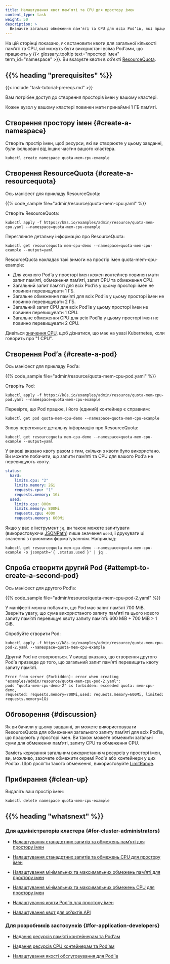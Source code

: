 ```yaml
---
title: Налаштування квот памʼяті та CPU для простору імен
content_type: task
weight: 50
description: >
  Визначте загальні обмеження памʼяті та CPU для всіх Podʼів, які працюють у просторі імен.
---
```


<!-- overview -->

На цій сторінці показано, як встановити квоти для загальної кількості памʼяті та CPU, які можуть бути використані всіма Podʼами, що працюють у {{< glossary_tooltip text="просторі імен" term_id="namespace" >}}. Ви вказуєте квоти в обʼєкті [ResourceQuota](/docs/reference/kubernetes-api/policy-resources/resource-quota-v1/).

## {{% heading "prerequisites" %}}

{{< include "task-tutorial-prereqs.md" >}}

Вам потрібен доступ до створення просторів імен у вашому кластері.

Кожен вузол у вашому кластері повинен мати принаймні 1 ГБ памʼяті.

<!-- steps -->

## Створення простору імен {#create-a-namespace}

Створіть простір імен, щоб ресурси, які ви створюєте у цьому завданні, були ізольовані від інших частин вашого кластера.

```shell
kubectl create namespace quota-mem-cpu-example
```

## Створення ResourceQuota {#create-a-resourcequota}

Ось маніфест для прикладу ResourceQuota:

{{% code_sample file="admin/resource/quota-mem-cpu.yaml" %}}

Створіть ResourceQuota:

```shell
kubectl apply -f https://k8s.io/examples/admin/resource/quota-mem-cpu.yaml --namespace=quota-mem-cpu-example
```

Перегляньте детальну інформацію про ResourceQuota:

```shell
kubectl get resourcequota mem-cpu-demo --namespace=quota-mem-cpu-example --output=yaml
```

ResourceQuota накладає такі вимоги на простір імен quota-mem-cpu-example:

* Для кожного Podʼа у просторі імен кожен контейнер повинен мати запит памʼяті, обмеження памʼяті, запит CPU та обмеження CPU.
* Загальний запит памʼяті для всіх Podʼів у цьому просторі імен не повинен перевищувати 1 ГБ.
* Загальне обмеження памʼяті для всіх Podʼів у цьому просторі імен не повинно перевищувати 2 ГБ.
* Загальний запит CPU для всіх Podʼів у цьому просторі імен не повинен перевищувати 1 CPU.
* Загальне обмеження CPU для всіх Podʼів у цьому просторі імен не повинно перевищувати 2 CPU.

Дивіться [значення CPU](/docs/concepts/configuration/manage-resources-containers/#meaning-of-cpu), щоб дізнатися, що має на увазі Kubernetes, коли говорить про "1 CPU".

## Створення Podʼа {#create-a-pod}

Ось маніфест для прикладу Podʼа:

{{% code_sample file="admin/resource/quota-mem-cpu-pod.yaml" %}}

Створіть Pod:

```shell
kubectl apply -f https://k8s.io/examples/admin/resource/quota-mem-cpu-pod.yaml --namespace=quota-mem-cpu-example
```

Перевірте, що Pod працює, і його (єдиний) контейнер є справним:

```shell
kubectl get pod quota-mem-cpu-demo --namespace=quota-mem-cpu-example
```

Знову перегляньте детальну інформацію про ResourceQuota:

```shell
kubectl get resourcequota mem-cpu-demo --namespace=quota-mem-cpu-example --output=yaml
```

У виводі вказано квоту разом з тим, скільки з квоти було використано. Ви можете побачити, що запити памʼяті та CPU для вашого Podʼа не перевищують квоту.

```yaml
status:
  hard:
    limits.cpu: "2"
    limits.memory: 2Gi
    requests.cpu: "1"
    requests.memory: 1Gi
  used:
    limits.cpu: 800m
    limits.memory: 800Mi
    requests.cpu: 400m
    requests.memory: 600Mi
```

Якщо у вас є інструмент `jq`, ви також можете запитувати (використовуючи [JSONPath](/docs/reference/kubectl/jsonpath/)) лише значення `used`, **і** друкувати ці значення з приємним форматуванням. Наприклад:

```shell
kubectl get resourcequota mem-cpu-demo --namespace=quota-mem-cpu-example -o jsonpath='{ .status.used }' | jq .
```

## Спроба створити другий Pod {#attempt-to-create-a-second-pod}

Ось маніфест для другого Podʼа:

{{% code_sample file="admin/resource/quota-mem-cpu-pod-2.yaml" %}}

У маніфесті можна побачити, що Pod має запит памʼяті 700 MiB. Зверніть увагу, що сума використаного запиту памʼяті та цього нового запиту памʼяті перевищує квоту запиту памʼяті: 600 MiB + 700 MiB > 1 GiB.

Спробуйте створити Pod:

```shell
kubectl apply -f https://k8s.io/examples/admin/resource/quota-mem-cpu-pod-2.yaml --namespace=quota-mem-cpu-example
```

Другий Pod не створюється. У виводі вказано, що створення другого Podʼа призведе до того, що загальний запит памʼяті перевищить квоту запиту памʼяті.

```none
Error from server (Forbidden): error when creating "examples/admin/resource/quota-mem-cpu-pod-2.yaml":
pods "quota-mem-cpu-demo-2" is forbidden: exceeded quota: mem-cpu-demo,
requested: requests.memory=700Mi,used: requests.memory=600Mi, limited: requests.memory=1Gi
```

## Обговорення {#discussion}

Як ви бачили у цьому завданні, ви можете використовувати ResourceQuota для обмеження загального запиту памʼяті для всіх Podʼів, що працюють у просторі імен. Ви також можете обмежити загальні суми для обмеження памʼяті, запиту CPU та обмеження CPU.

Замість керування загальним використанням ресурсів у просторі імен, ви, можливо, захочете обмежити окремі Podʼи або контейнери у цих Podʼах. Щоб досягти такого обмеження, використовуйте [LimitRange](/docs/concepts/policy/limit-range/).

## Прибирання {#clean-up}

Видаліть ваш простір імен:

```shell
kubectl delete namespace quota-mem-cpu-example
```

## {{% heading "whatsnext" %}}

### Для адміністраторів кластера {#for-cluster-administrators}

* [Налаштування станадртних запитів та обмежень памʼяті для простору імен](/docs/tasks/administer-cluster/manage-resources/memory-default-namespace/)

* [Налаштування станадртних запитів та обмежень CPU для простору імен](/docs/tasks/administer-cluster/manage-resources/cpu-default-namespace/)

* [Налаштування мінімальних та максимальних обмежень памʼяті для простору імен](/docs/tasks/administer-cluster/manage-resources/memory-constraint-namespace/)

* [Налаштування мінімальних та максимальних обмежень CPU для простору імен](/docs/tasks/administer-cluster/manage-resources/cpu-constraint-namespace/)

* [Налаштування квоти Podʼів для простору імен](/docs/tasks/administer-cluster/manage-resources/quota-pod-namespace/)

* [Налаштування квот для обʼєктів API](/docs/tasks/administer-cluster/quota-api-object/)

### Для розробників застосунків {#for-application-developers}

* [Надання ресурсів памʼяті контейнерам та Podʼам](/docs/tasks/configure-pod-container/assign-memory-resource/)

* [Надання ресурсів CPU контейнерам та Podʼам](/docs/tasks/configure-pod-container/assign-cpu-resource/)

* [Налаштування якості обслуговування для Podʼів](/docs/tasks/configure-pod-container/quality-service-pod/)

